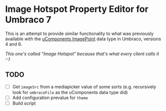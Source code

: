 # Image Hotspot Property Editor for Umbraco 7

This is an attempt to provide similar functionality to what was previously available with the [uComponents ImagePoint](http://ucomponents.github.io/data-types/image-point/)
data type in Umbraco, versions 4 and 6.

*This one's called “Image Hotspot” because that's what every client calls it :-)*

## TODO

- [ ] Get `imageSrc` from a mediapicker value of some sorts (e.g. recursively look for `umbracoFile` as the uComponents data type did)
- [ ] Add configuration prevalue for `theme`
- [ ] Build script
